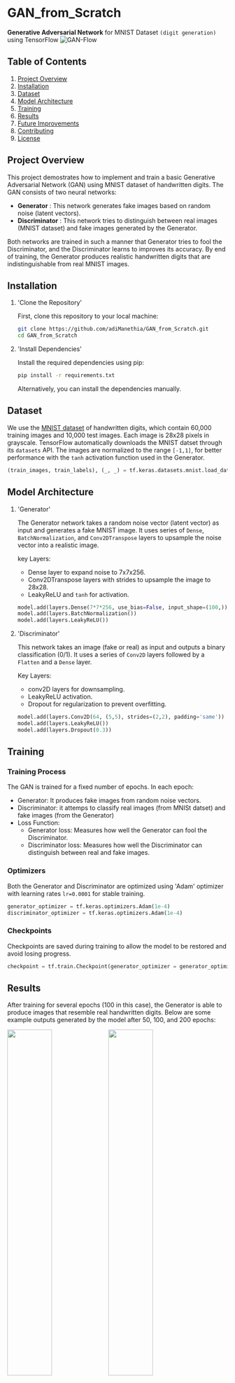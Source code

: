 # GAN_from_Scratch
**Generative Adversarial Network** for MNIST Dataset `(digit generation)` using TensorFlow
![GAN-Flow](gan_flow.png)


## Table of Contents
1. [Project Overview](#project-overview)
2. [Installation](#installation)
3. [Dataset](#dataset)
4. [Model Architecture](#model-architecture)
5. [Training](#training)
6. [Results](#results)
7. [Future Improvements](#future-improvements)
8. [Contributing](#contributing)
9. [License](#license)

## Project Overview
This project demostrates how to implement and train a basic Generative Adversarial Network (GAN) using MNIST dataset of handwritten digits. The GAN consists of two neural networks:
* **Generator** : This network generates fake images based on random noise (latent vectors).
* **Discriminator** : This network tries to distinguish between real images (MNIST dataset) and fake images generated by the Generator.

Both networks are trained in such a manner that Generator tries to fool the Discriminator, and the Discriminator learns to improves its accuracy.
By end of training, the Generator produces realistic handwritten digits that are indistinguishable from real MNIST images.


## Installation
1. 'Clone the Repository'
 
   First, clone this repository to your local machine:
   ```bash
   git clone https://github.com/adiManethia/GAN_from_Scratch.git
   cd GAN_from_Scratch
   ```
2. 'Install Dependencies'
 
   Install the required dependencies using pip:
   ```bash
   pip install -r requirements.txt
   ```
   Alternatively, you can install the dependencies manually.

## Dataset
We use the [MNIST dataset](http://yann.lecun.com/exdb/mnist/) of handwritten digits, which contain 60,000 training images and 10,000 test images. Each image is 28x28 pixels in grayscale. TensorFlow automatically downloads the MNIST datset through its `datasets` API.
The images are normalized to the range `[-1,1]`, for better performance with the `tanh` activation function used in the Generator.
```python
(train_images, train_labels), (_, _) = tf.keras.datasets.mnist.load_data()
```

## Model Architecture
1. 'Generator'
   
   The Generator network takes a random noise vector (latent vector) as input and generates a fake MNIST image. It uses series of `Dense`, `BatchNormalization`, and `Conv2DTranspose` layers to upsample the noise vector into a realistic image.

   key Layers:
   * Dense layer to expand noise to 7x7x256.
   * Conv2DTranspose layers with strides to upsample the image to 28x28.
   * LeakyReLU and `tanh` for activation.
   ```python
   model.add(layers.Dense(7*7*256, use_bias=False, input_shape=(100,)))
   model.add(layers.BatchNormalization())
   model.add(layers.LeakyReLU())
   ```
3. 'Discriminator'
   
   This network takes an image (fake or real) as input and outputs a binary classification (0/1). It uses a series of `Conv2D` layers followed by a `Flatten` and a `Dense` layer.

   Key Layers:
   * conv2D layers for downsampling.
   * LeakyReLU activation.
   * Dropout for regularization to prevent overfitting.
   ```python
   model.add(layers.Conv2D(64, (5,5), strides=(2,2), padding='same'))
   model.add(layers.LeakyReLU())
   model.add(layers.Dropout(0.3))
   ```

## Training
### Training Process
The GAN is trained for a fixed number of epochs. In each epoch:
* Generator: It produces fake images from random noise vectors.
* Discriminator: it attemps to classify real images (from MNISt datset) and fake images (from the Generator)
* Loss Function:
   * Generator loss: Measures how well the Generator can fool the Discriminator.
   * Discriminator loss: Measures how well the Discriminator can distinguish between real and fake images.

### Optimizers
Both the Generator and Discriminator are optimized using 'Adam' optimizer with learning rates `lr=0.0001` for stable training.
```python
generator_optimizer = tf.keras.optimizers.Adam(1e-4)
discriminator_optimizer = tf.keras.optimizers.Adam(1e-4)
```
### Checkpoints
Checkpoints are saved during training to allow the model to be restored and avoid losing progress.
```python
checkpoint = tf.train.Checkpoint(generator_optimizer = generator_optimizer, discriminator_optimizer = discriminator_optimizer, generator = generator, discriminator  = discriminator)
```
## Results
After training for several epochs (100 in this case), the Generator is able to produce images that resemble real handwritten digits. Below are some example outputs generated by the model after 50, 100, and 200 epochs:
<p float="left">
   <img src="image_at_epoch_0050.png" width="45%" />
   <img src="image_at_epoch_0100.png" width="45%" />
</p>
   
## Operation
1. Train the GAN:
   
3. Generate Images:
   
   Here, we will load the trained model from checkpoints and generate new handwritten digits.
   ```python
   generate_images(generator_trained)
   ```
5. Create a GIF:
   We can create a GIF of the generated images over time. Here is an example -
   ![GAN_MNIST](gan.gif)
   
## Future Improvements
Some potential future improvements for the project include:
* Training the GAN on larger, more complex datasets.
* Experimenting with different GAN architectures.
* Adding evaluation metrics to assess the quality of generated images.
* Deploying the model as an interactive web application using Streamlit or Flask.

## Contributing
Contributions are welcome! Please fork the repository and submit a pull request for any changes or improvement you'd like to make. Please follow the steps outlined below.
1. Fork the project
2. Create your feature branch (git checkout -b feature/NewFeature)
3. Commit your changes (git commit -m 'Add some NewFeature')
4. Push to the branch (git push origin feature/NewFeature)
5. Open a pull request

## License
This project is licensed under the MIT License. See the [LICENSE](license) file for detail.


-------------------------------------------------------------------------------------------------------------------------------------

This README file serves as a detailed guide for the GAN project, providing a comprehensive explanation for anyone looking to understand the project structure, setup, and usage. You can customize it further based on your specific needs, results, and repository structure!

  

